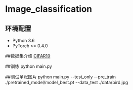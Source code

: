 # Image_classification
## 环境配置
- Python 3.6
- PyTorch >= 0.4.0

##数据集介绍
[CIFAR10](https://www.cnblogs.com/Jerry-Dong/p/8109938.html)

##训练
python main.py

##测试单张图片
python main.py  --test_only --pre_train ./pretrained_model/model_best.pt --data_test ./data/bird.jpg